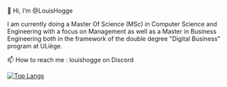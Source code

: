 👋 Hi, I’m @LouisHogge

I am currently doing a Master Of Science (MSc) in Computer Science and Engineering with a focus on Management as well as a Master in Business Engineering both in the framework of the double degree "Digital Business" program at ULiège.

📫 How to reach me : louishogge on Discord

[![Top Langs](https://github-readme-stats.vercel.app/api/top-langs/?username=LouisHogge&theme=dracula)](https://github.com/LouisHogge/github-readme-stats)

<!---
LouisHogge/LouisHogge is a ✨ special ✨ repository because its `README.md` (this file) appears on your GitHub profile.
You can click the Preview link to take a look at your changes.
--->
